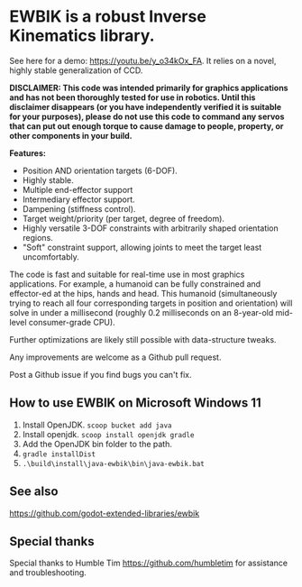 # EWBIK is a robust Inverse Kinematics library.

See here for a demo: https://youtu.be/y_o34kOx_FA. It relies on a novel, highly stable generalization of CCD.

**DISCLAIMER: This code was intended primarily for graphics applications and has not been thoroughly tested for use in robotics. Until this disclaimer disappears (or you have independently verified it is suitable for your purposes), please do not use this code to command any servos that can put out enough torque to cause damage to people, property, or other components in your build.**

**Features:**

- Position AND orientation targets (6-DOF).
- Highly stable.
- Multiple end-effector support
- Intermediary effector support.
- Dampening (stiffness control).
- Target weight/priority (per target, degree of freedom).
- Highly versatile 3-DOF constraints with arbitrarily shaped orientation regions.
- "Soft" constraint support, allowing joints to meet the target least uncomfortably.

The code is fast and suitable for real-time use in most graphics applications. For example, a humanoid can be fully constrained and effector-ed at the hips, hands and head. This humanoid (simultaneously trying to reach all four corresponding targets in position and orientation) will solve in under a millisecond (roughly 0.2 milliseconds on an 8-year-old mid-level consumer-grade CPU).

Further optimizations are likely still possible with data-structure tweaks.

Any improvements are welcome as a Github pull request.

Post a Github issue if you find bugs you can't fix.

## How to use EWBIK on Microsoft Windows 11

1. Install OpenJDK. `scoop bucket add java`
1. Install openjdk. `scoop install openjdk gradle`
1. Add the OpenJDK bin folder to the path.
1. `gradle installDist`
1. `.\build\install\java-ewbik\bin\java-ewbik.bat`

## See also

https://github.com/godot-extended-libraries/ewbik

## Special thanks

Special thanks to Humble Tim https://github.com/humbletim for assistance and troubleshooting.

